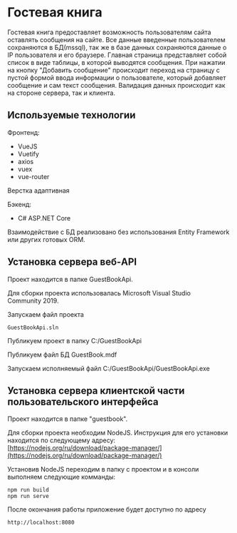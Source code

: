 # Гостевая книга

Гостевая книга предоставляет возможность пользователям сайта оставлять сообщения на сайте. Все данные введенные пользователем сохраняются в БД(mssql), так же в базе данных сохраняются данные о IP пользователя и его браузере.
Главная страница представляет собой список в виде таблицы, в которой выводятся сообщения.
При нажатии на кнопку "Добавить сообщение" происходит переход на страницу с пустой формой ввода информации о пользователе, который добавляет сообщение и сам текст сообщения.
Валидация данных происходит как на стороне сервера, так и клиента.

## Используемые технологии

Фронтенд:
- VueJS
- Vuetify
- axios
- vuex
- vue-router

Верстка адаптивная

Бэкенд:
- C# ASP.NET Core

Взаимодействие с БД реализовано без использования Entity Framework или других готовых ORM.

## Установка сервера веб-API
Проект находится в папке GuestBookApi.

Для сборки проекта использовалась Microsoft Visual Studio Community 2019.

Запускаем файл проекта
```
GuestBookApi.sln
```
Публикуем проект в папку C:/GuestBookApi

Публикуем файл БД GuestBook.mdf

Запускаем исполняемый файл C:/GuestBookApi/GuestBookApi.exe

## Установка сервера клиентской части пользовательского интерфейса

Проект находится в папке "guestbook".

Для сборки проекта необходим NodeJS. Инструкция для его установки находится по следующему адресу: [https://nodejs.org/ru/download/package-manager/](https://nodejs.org/ru/download/package-manager/)

Установив NodeJS переходим в папку с проектом и в консоли выполняем следующие комманды:
```
npm run build
npm run serve
```
После окончания работы приложение будет доступно по адресу
```
http://localhost:8080
```
